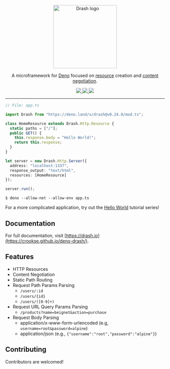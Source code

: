 <p align="center">
  <a href="https://crookse.github.io/deno-drash">
    <img height="200" src="https://crookse.github.io/deno-drash/public/assets/img/logo_drash_github.png" alt="Drash logo">
  </a>
</p>
<p align="center">A microframework for <a href="https://github.com/denoland/deno">Deno</a> focused on <a href="https://developer.mozilla.org/en-US/docs/Web/HTTP/Basics_of_HTTP/Identifying_resources_on_the_Web">resource</a> creation and <a href="https://developer.mozilla.org/en-US/docs/Web/HTTP/Content_negotiation">content negotiation</a>.</p>
<p align="center">
  <a href="https://github.com/crookse/deno-drash/releases">
    <img src="https://img.shields.io/github/release/crookse/deno-drash.svg?color=bright_green&label=latest">
  </a>
  <a href="https://travis-ci.org/crookse/deno-drash">
    <img src="https://travis-ci.org/crookse/deno-drash.svg?branch=master">
  </a>
  <a href="https://github.com/denoland/deno">
    <img src="https://img.shields.io/badge/requires%20deno-v0.24.0-brightgreen.svg">
  </a>
</p>

---

```typescript
// File: app.ts

import Drash from "https://deno.land/x/drash@v0.24.0/mod.ts";

class HomeResource extends Drash.Http.Resource {
  static paths = ["/"];
  public GET() {
    this.response.body = "Hello World!";
    return this.response;
  }
}

let server = new Drash.Http.Server({
  address: "localhost:1337",
  response_output: "text/html",
  resources: [HomeResource]
});

server.run();
```

```
$ deno --allow-net --allow-env app.ts
```

For a more complicated application, try out the [Hello World](https://crookse.github.io/deno-drash/#/tutorials/creating-an-app-hello-world-part-1) tutorial series!

## Documentation

For full documentation, visit [https://drash.io](https://crookse.github.io/deno-drash/).

## Features

- HTTP Resources
- Content Negotiation
- Static Path Routing
- Request Path Params Parsing
    - `/users/:id`
    - `/users/{id}`
    - `/users/([0-9]+)`
- Request URL Query Params Parsing
    - `/products?name=beignet&action=purchase`
- Request Body Parsing
    - application/x-www-form-urlencoded (e.g, `username=root&password=alpine`)
    - application/json (e.g., `{"username":"root","password":"alpine"}`)

## Contributing

Contributors are welcomed!

